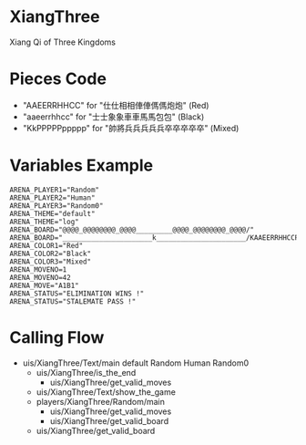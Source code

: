 XiangThree
==========
Xiang Qi of Three Kingdoms

Pieces Code
===========
* "AAEERRHHCC" for "仕仕相相俥俥傌傌炮炮" (Red)
* "aaeerrhhcc" for "士士象象車車馬馬包包" (Black)
* "KkPPPPPppppp" for "帥將兵兵兵兵兵卒卒卒卒卒" (Mixed)

Variables Example
=================
	ARENA_PLAYER1="Random"
	ARENA_PLAYER2="Human"
	ARENA_PLAYER3="Random0"
	ARENA_THEME="default"
	ARENA_THEME="log"
	ARENA_BOARD="@@@@_@@@@@@@@_@@@@_________@@@@_@@@@@@@@_@@@@/"
	ARENA_BOARD="______________________k______________________/KAAEERRHHCCPPPPPaaeerrhhccppppp"
	ARENA_COLOR1="Red"
	ARENA_COLOR2="Black"
	ARENA_COLOR3="Mixed"
	ARENA_MOVENO=1
	ARENA_MOVENO=42
	ARENA_MOVE="A1B1"
	ARENA_STATUS="ELIMINATION WINS !"
	ARENA_STATUS="STALEMATE PASS !"

Calling Flow
============
* uis/XiangThree/Text/main default Random Human Random0
	* uis/XiangThree/is_the_end
		* uis/XiangThree/get_valid_moves
	* uis/XiangThree/Text/show_the_game
	* players/XiangThree/Random/main
		* uis/XiangThree/get_valid_moves
		* uis/XiangThree/get_valid_board
	* uis/XiangThree/get_valid_board
